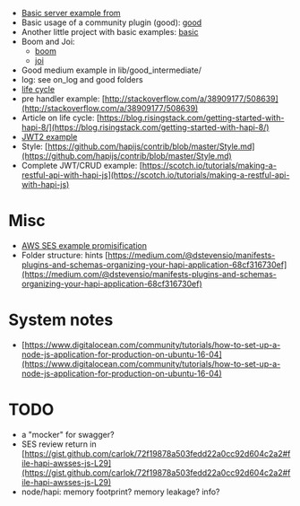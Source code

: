 * [Basic server example from](https://hapijs.com/)
* Basic usage of a community plugin (good): [good](https://hapijs.com/tutorials)
* Another little project with basic examples: [basic](https://github.com/carlok/hto)
* Boom and Joi:
  * [boom](https://github.com/hapijs/boom)
  * [joi](https://github.com/hapijs/joi)
* Good medium example in lib/good_intermediate/
* log: see on_log and good folders
* [life cycle](http://blog-assets.risingstack.com/2014/12/hapi_request_lifecycle.png)
* pre handler example: [http://stackoverflow.com/a/38909177/508639](http://stackoverflow.com/a/38909177/508639)
* Article on life cycle: [https://blog.risingstack.com/getting-started-with-hapi-8/](https://blog.risingstack.com/getting-started-with-hapi-8/)
* [JWT2 example](https://gist.github.com/carlok/599443aebbfad8312dd5294c48ab9d31)
* Style: [https://github.com/hapijs/contrib/blob/master/Style.md](https://github.com/hapijs/contrib/blob/master/Style.md)
* Complete JWT/CRUD example: [https://scotch.io/tutorials/making-a-restful-api-with-hapi-js](https://scotch.io/tutorials/making-a-restful-api-with-hapi-js)

# Misc
* [AWS SES example promisification](https://gist.github.com/carlok/72f19878a503fedd22a0cc92d604c2a2)
* Folder structure: hints [https://medium.com/@dstevensio/manifests-plugins-and-schemas-organizing-your-hapi-application-68cf316730ef](https://medium.com/@dstevensio/manifests-plugins-and-schemas-organizing-your-hapi-application-68cf316730ef)


# System notes
* [https://www.digitalocean.com/community/tutorials/how-to-set-up-a-node-js-application-for-production-on-ubuntu-16-04](https://www.digitalocean.com/community/tutorials/how-to-set-up-a-node-js-application-for-production-on-ubuntu-16-04)

# TODO
* a "mocker" for swagger?
* SES review return in [https://gist.github.com/carlok/72f19878a503fedd22a0cc92d604c2a2#file-hapi-awsses-js-L29](https://gist.github.com/carlok/72f19878a503fedd22a0cc92d604c2a2#file-hapi-awsses-js-L29)
* node/hapi: memory footprint? memory leakage? info?